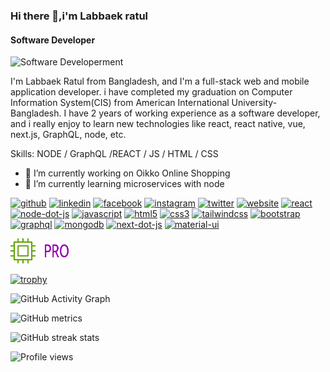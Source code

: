 ### Hi there 👋,i'm Labbaek ratul
####  Software Developer
![ Software Developerment](https://pbs.twimg.com/profile_banners/1339223496052772864/1611744711/600x200)

I'm Labbaek Ratul from Bangladesh, and I'm a full-stack web and mobile application developer. i have completed my graduation on Computer Information System(CIS) from American International University-Bangladesh. I have 2 years of working experience as a software developer, and i really enjoy to learn new technologies like react, react native, vue, next.js, GraphQL, node, etc.

Skills:   NODE / GraphQL /REACT / JS / HTML / CSS

- 🔭 I’m currently working on Oikko Online Shopping 
- 🌱 I’m currently learning microservices with node 


[<img src='https://cdn.jsdelivr.net/npm/simple-icons@3.0.1/icons/github.svg' alt='github' height='40'>](https://github.com/labbaekratul)  [<img src='https://cdn.jsdelivr.net/npm/simple-icons@3.0.1/icons/linkedin.svg' alt='linkedin' height='40'>](https://www.linkedin.com/in/https://www.linkedin.com/in/labbaekratul/)  [<img src='https://cdn.jsdelivr.net/npm/simple-icons@3.0.1/icons/facebook.svg' alt='facebook' height='40'>](https://www.facebook.com/https://www.facebook.com/LabbaekRatul)  [<img src='https://cdn.jsdelivr.net/npm/simple-icons@3.0.1/icons/instagram.svg' alt='instagram' height='40'>](https://www.instagram.com/labbaekratul/)  [<img src='https://cdn.jsdelivr.net/npm/simple-icons@3.0.1/icons/twitter.svg' alt='twitter' height='40'>](https://twitter.com/https://twitter.com/ratul50407066)  [<img src='https://cdn.jsdelivr.net/npm/simple-icons@3.0.1/icons/icloud.svg' alt='website' height='40'>](https://labbaekratul.xyz/)  [<img src='https://cdn.jsdelivr.net/npm/simple-icons@3.0.1/icons/react.svg' alt='react' height='40'>](https://reactjs.org/)  [<img src='https://cdn.jsdelivr.net/npm/simple-icons@3.0.1/icons/node-dot-js.svg' alt='node-dot-js' height='40'>](https://nodejs.org/en/)  [<img src='https://cdn.jsdelivr.net/npm/simple-icons@3.0.1/icons/javascript.svg' alt='javascript' height='40'>](https://www.javascript.com/)  [<img src='https://cdn.jsdelivr.net/npm/simple-icons@3.0.1/icons/html5.svg' alt='html5' height='40'>](https://www.w3schools.com/html/)  [<img src='https://cdn.jsdelivr.net/npm/simple-icons@3.0.1/icons/css3.svg' alt='css3' height='40'>](https://www.w3schools.com/css/)  [<img src='https://cdn.jsdelivr.net/npm/simple-icons@3.0.1/icons/tailwindcss.svg' alt='tailwindcss' height='40'>](https://tailwindui.com/)  [<img src='https://cdn.jsdelivr.net/npm/simple-icons@3.0.1/icons/bootstrap.svg' alt='bootstrap' height='40'>](https://getbootstrap.com/)  [<img src='https://cdn.jsdelivr.net/npm/simple-icons@3.0.1/icons/graphql.svg' alt='graphql' height='40'>](https://graphql.org/)  [<img src='https://cdn.jsdelivr.net/npm/simple-icons@3.0.1/icons/mongodb.svg' alt='mongodb' height='40'>](https://www.mongodb.com/)  [<img src='https://cdn.jsdelivr.net/npm/simple-icons@3.0.1/icons/next-dot-js.svg' alt='next-dot-js' height='40'>](https://nextjs.org/)  [<img src='https://cdn.jsdelivr.net/npm/simple-icons@3.0.1/icons/material-ui.svg' alt='material-ui' height='40'>](https://mui.com/)  

<a href='https://docs.github.com/en/developers'><img src='https://raw.githubusercontent.com/acervenky/animated-github-badges/master/assets/devbadge.gif' width='40' height='40'></a> <a href='https://github.com/pricing'><img src='https://raw.githubusercontent.com/acervenky/animated-github-badges/master/assets/pro.gif' width='40' height='40'></a> 

[![trophy](https://github-profile-trophy.vercel.app/?username=labbaekratul)](https://github.com/ryo-ma/github-profile-trophy)

![GitHub Activity Graph](https://activity-graph.herokuapp.com/graph?username=labbaekratul)  

![GitHub metrics](https://metrics.lecoq.io/labbaekratul)  

![GitHub streak stats](https://github-readme-streak-stats.herokuapp.com/?user=labbaekratul)  

![Profile views](https://gpvc.arturio.dev/labbaekratul)  


